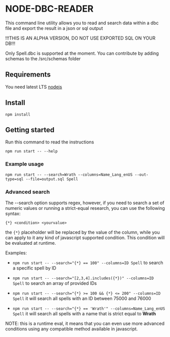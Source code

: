 # NODE-DBC-READER

This command line utility allows you to read and search data within a dbc file and export the result in a json or sql output

!!!THIS IS AN ALPHA VERSION, DO NOT USE EXPORTED SQL ON YOUR DB!!!

Only Spell.dbc is supported at the moment. You can contribute by adding schemas to the /src/schemas folder

## Requirements

You need latest LTS [nodejs](https://nodejs.org/en/)

## Install

`npm install`

## Getting started

Run this command to read the instructions

`npm run start -- --help`

### Example usage

`npm run start -- --search=Wrath --columns=Name_Lang_enUS --out-type=sql --file=output.sql Spell`

### Advanced search

The --search option supports regex, however, if you need to search a set of numeric values or running a strict-equal research, you can use the following syntax:

`{*} <condition> <yourvalue>`

the `{*}` placeholder will be replaced by the value of the column, while you can apply to it any kind of javascript supported condition. This condition will be evaluated at runtime.

Examples:

* `npm run start -- --search="{*} == 100" --columns=ID Spell` to search a specific spell by ID

* `npm run start -- --search="[2,3,4].includes({*})" --columns=ID Spell` to search an array of provided IDs

* `npm run start -- --search="{*} >= 100 && {*} <= 200" --columns=ID Spell` it will search all spells with an ID between 75000 and 76000

* `npm run start -- --search="{*} == 'Wrath'" --columns=Name_Lang_enUS Spell` it will search all spells with a name that is strict equal to **Wrath**

NOTE: this is a runtime eval, it means that you can even use more advanced conditions using any compatible method available in javascript.
